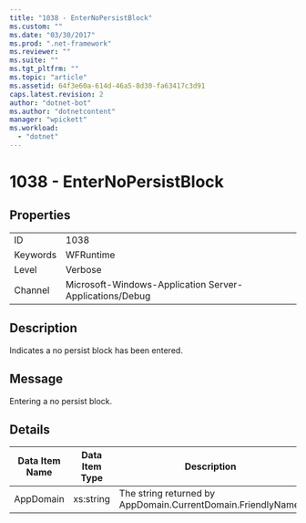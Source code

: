 ```yaml
---
title: "1038 - EnterNoPersistBlock"
ms.custom: ""
ms.date: "03/30/2017"
ms.prod: ".net-framework"
ms.reviewer: ""
ms.suite: ""
ms.tgt_pltfrm: ""
ms.topic: "article"
ms.assetid: 64f3e60a-614d-46a5-8d30-fa63417c3d91
caps.latest.revision: 2
author: "dotnet-bot"
ms.author: "dotnetcontent"
manager: "wpickett"
ms.workload: 
  - "dotnet"
---
```

# 1038 - EnterNoPersistBlock
## Properties  

|||  
|-|-|  
|ID|1038|  
|Keywords|WFRuntime|  
|Level|Verbose|  
|Channel|Microsoft-Windows-Application Server-Applications/Debug|  

## Description  
 Indicates a no persist block has been entered.  

## Message  
 Entering a no persist block.  

## Details  


| Data Item Name | Data Item Type |                         Description                          |
|----------------|----------------|--------------------------------------------------------------|
|   AppDomain    |   xs:string    | The string returned by AppDomain.CurrentDomain.FriendlyName. |


